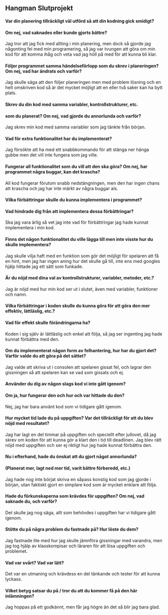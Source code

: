 ## Hangman Slutprojekt

#### Var din planering tillräckligt väl utförd så att din kodning gick smidigt?
#### Om nej, vad saknades eller kunde gjorts bättre?
Jag tror att jag fick med allting i min planering, men dock så gjorde jag någonting fel med min programering,
så jag var tvungen att göra om min kod för att komma ihåg och veta vad jag höll på med för att kunna bli klar.


#### Följer programmet samma händelseförlopp som du skrev i planeringen? Om nej, vad har ändrats och varför?
Jag skulle säga att den följer planeringen men med problem lösning och en helt omskriven kod så är det mycket möjligt att en eller två saker kan ha bytt plats.


#### Skrev du din kod med samma variabler, kontrollstrukturer, etc.
#### som du planerat? Om nej, vad gjorde du annorlunda och varför?
Jag skrev min kod med samma variabler som jag tänkte från början.


#### Vad för extra funktionalitet har du implementerat?
Jag försökte att ha med ett snabbkommando för att stänga ner hänga gubbe
men det vill inte fungera som jag ville.


#### Fungerar all funktionalitet som du vill att den ska göra? Om nej, har programmet några buggar, kan det krascha?
All kod fungerar förutom snabb nedstängningen, men den har ingen chans att krascha och jag har inte märkt av några buggar als.


#### Vilka förbättringar skulle du kunna implementera i programmet?
#### Vad hindrade dig från att implementera dessa förbättringar?
Ska jag vara ärlig så vet jag inte vad för förbättringar jag hade kunnat implementera i min kod.


#### Finns det någon funktionalitet du ville lägga till men inte visste hur du skulle implementera?
Jag skulle vilja haft med en funktion som gör det möjligt för spelaren att få en hint, men jag har ingen aning hur det skulle gå till,
inte ens med googles hjälp hittade jag ett sätt som funkade.


#### Är du nöjd med dina val av kontrollstrukturer, variabler, metoder, etc.?
Jag är nöjd med hur min kod ser ut i slutet, även med variabler, funktioner och namn.


#### Vilka förbättringar i koden skulle du kunna göra för att göra den mer effektiv, lättläslig, etc.?
#### Vad för effekt skulle förändringarna ha?
Koden i sig själv är lättläslig och enkel att följa, så jag ser ingenting jag hade kunnat förbättra med den.


#### Om du implementerat någon form av felhantering, hur har du gjort det? Varför valde du att göra på det sättet?
Jag valde att skriva ut i consolen att spelaren gissat fel, och lagrar den gissningen så att spelaren kan se vad som gissats och ej.


#### Använder du dig av någon slags kod vi inte gått igenom?
#### Om ja, hur fungerar den och hur och var hittade du den?
Nej, jag har bara använt kod som vi tidigare gått igenom.


#### Hur mycket tid lade du på uppgiften? Var det tillräckligt för att du blev nöjd med resultatet?
Jag har lagt en del timmar på uppgiften och speciellt efter jullovet, då jag skrev om koden för att kunna gör a klart den i tid till deadlinen.
Jag blev rätt nöjd med uppgiften och ser ej riktigt hur jag hade kunnat förbättra den.


#### Nu i efterhand, hade du önskat att du gjort något annorlunda?
#### (Planerat mer, lagt ned mer tid, varit bättre förberedd, etc.)
Jag hade nog inte börjat skriva en såpass konstig kod som jag gjorde i början, utan faktiskt gjort en simplare kod som är mycket enklare att följa.


#### Hade du förkunskaperna som krävdes för uppgiften? Om nej, vad saknade du, och varför?
Det skulle jag nog säga, allt som behövdes i uppgiften har vi tidigare gått igenom.


#### Stötte du på några problem du fastnade på? Hur löste du dem?
Jag fastnade lite med hur jag skulle jämnföra gissningar med varandra, men jag tog hjälp av klasskompisar och läraren för att lösa uppgiften och problemet.


#### Vad var svårt? Vad var lätt?
Det var en utmaning och krävdess en del tänkande och tester för att kunna lyckass.


#### Vilket betyg satsar du på / tror du att du kommer få på den här inlämningen?
Jag hoppas på ett godkännt, men får jag högre än det så blir jag bara glad.